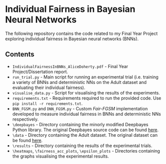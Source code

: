 # Individual Fairness in Bayesian Neural Networks

The following repository contains the code related to my Final Year Project exploring individual fairness in Bayesian neural networks (BNNs).

## Contents

- `IndividualFairnessInBNNs_AliceDoherty.pdf` - Final Year Project/Dissertation report.
- `run_trial.py` - Main script for running an experimental trial (i.e. training a variety of BNNs and deterministic NNs on the Adult dataset and evaluating their individual fairness).
- `visualise_data.py` - Script for visualising the results of the experiments.
- `requirements.txt` - Requirements required to run the provided code. Use `pip install -r requirements.txt`.
- `BNN_FGSM.py` and `DNN_FGSM.py` - Custom _Fair-FGSM_ implementation developed to measure individual fairness in BNNs and deterministic NNs respectively.
- `\deepbayes` - Directory containing the minorly modified Deepbayes Python library. The original Deepbayes source code can be found [here](https://github.com/matthewwicker/deepbayes).
- `\data` - Directory containing the Adult dataset. The original dataset can be found [here](https://archive.ics.uci.edu/ml/datasets/adult).
- `\results` - Directory containing the results of the experimental trials.
- `\heatmaps`, `\fairness_acc_plots`, `\epsilon_plots` - Directories containing the graphs visualising the experimental results.
